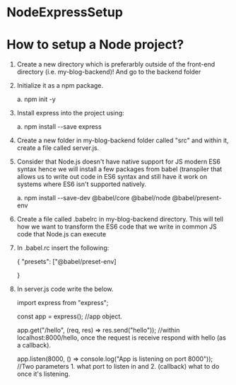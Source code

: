 # NodeExpressSetup


# How to setup a Node project?

1. Create a new directory which is preferarbly outside of the front-end directory (i.e. my-blog-backend)! And go to the backend folder

2. Initialize it as a npm package. 

    a. npm init -y
    
3. Install express into the project using:

    a. npm install --save express
    
4. Create a new folder in my-blog-backend folder called "src" and within it, create a file called server.js.

5. Consider that Node.js doesn't have native support for JS modern ES6 syntax hence we will install a few packages from babel (transpiler that allows us to write out code in ES6 syntax and still have it work on systems where ES6 isn't supported natively. 

    a. npm install --save-dev @babel/core @babel/node @babel/present-env

5. Create a file called .babelrc in my-blog-backend directory. This will tell how we want to transform the ES6 code that we write in common JS code that Node.js can execute

6. In .babel.rc insert the following:

    {
      "presets": ["@babel/preset-env]
    
    }

7. In server.js code write the below. 

    import express from "express"; 

    const app = express(); //app object.

    app.get("/hello", (req, res) => res.send("hello")); //within localhost:8000/hello, once the request is receive respond with hello (as a callback). 

    app.listen(8000, () => console.log("App is listening on port 8000")); //Two parameters 1. what port to listen in and 2. (callback) what to do once it's listening. 
    
    
